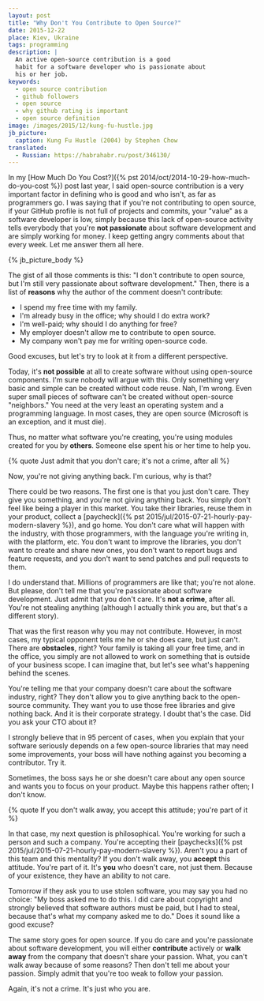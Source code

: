 ```yaml
---
layout: post
title: "Why Don't You Contribute to Open Source?"
date: 2015-12-22
place: Kiev, Ukraine
tags: programming
description: |
  An active open-source contribution is a good
  habit for a software developer who is passionate about
  his or her job.
keywords:
  - open source contribution
  - github followers
  - open source
  - why github rating is important
  - open source definition
image: /images/2015/12/kung-fu-hustle.jpg
jb_picture:
  caption: Kung Fu Hustle (2004) by Stephen Chow
translated:
  - Russian: https://habrahabr.ru/post/346130/
---
```


In my [How Much Do You Cost?]({% pst 2014/oct/2014-10-29-how-much-do-you-cost %})
post last year, I said open-source contribution is a very
important factor in defining who is good and who isn't, as far as programmers go.
I was saying that if you're not contributing to open source, if your
GitHub profile is not full of projects and commits, your "value" as a
software developer is low, simply because this lack of open-source
activity tells everybody that you're **not passionate** about software
development and are simply working for money. I keep getting angry comments
about that every week. Let me answer them all here.

<!--more-->

{% jb_picture_body %}

The gist of all those comments is this: "I don't contribute to open source,
but I'm still very passionate about software development." Then, there is
a list of **reasons** why the author of the comment doesn't contribute:

  * I spend my free time with my family.
  * I'm already busy in the office; why should I do extra work?
  * I'm well-paid; why should I do anything for free?
  * My employer doesn't allow me to contribute to open source.
  * My company won't pay me for writing open-source code.

Good excuses, but let's try to look at it from a different perspective.

Today, it's **not possible** at all to create software without using
open-source components. I'm sure nobody will argue with this. Only something
very basic and simple can be created without code reuse. Nah, I'm wrong. Even
super small pieces of software can't be created without open-source
"neighbors." You need at the very least an operating system and a programming language.
In most cases, they are open source (Microsoft is an exception, and it must die).

Thus, no matter what software you're creating, you're using modules
created for you by **others**. Someone else spent his or her time to help you.

{% quote Just admit that you don't care; it's not a crime, after all %}

Now, you're not giving anything back. I'm curious, why is that?

There could be two reasons. The first one is that you just don't care.
They give you something, and you're not giving anything back. You simply
don't feel like being a player in this market. You take their libraries,
reuse them in your product, collect a
[paycheck]({% pst 2015/jul/2015-07-21-hourly-pay-modern-slavery %}), and go home. You don't care
what will happen with the industry, with those programmers, with the language
you're writing in, with the platform, etc. You don't want to improve the
libraries, you don't want to create and share new ones, you don't want to
report bugs and feature requests, and you don't want to send patches and pull
requests to them.

I do understand that. Millions of programmers are like that; you're not alone.
But please, don't tell me that you're passionate about software development.
Just admit that you don't care. It's **not a crime**, after all. You're not stealing
anything (although I actually think you are, but that's a different story).

That was the first reason why you may not contribute.
However, in most cases, my typical opponent tells me he or she does care,
but just can't. There are **obstacles**, right? Your family is taking
all your free time, and in the office, you simply are not allowed to
work on something that is outside of your business scope. I can imagine that,
but let's see what's happening behind the scenes.

You're telling me that your company doesn't care about the software industry,
right? They don't allow you to give anything back to the open-source community.
They want you to use those free libraries and give nothing back. And it is their
corporate strategy. I doubt that's the case.
Did you ask your CTO about it?

I strongly believe that in 95 percent of cases, when you explain that your software
seriously depends on a few open-source libraries that may need some
improvements, your boss will have nothing against you becoming a contributor.
Try it.

Sometimes, the boss says he or she doesn't care about any open source
and wants you to focus on your product. Maybe this happens rather often;
I don't know.

{% quote If you don't walk away, you accept this attitude; you're part of it %}

In that case, my next question is philosophical. You're working for such a person and
such a company. You're accepting their
[paychecks]({% pst 2015/jul/2015-07-21-hourly-pay-modern-slavery %}). Aren't you a part
of this team and this mentality? If you don't walk away, you **accept** this
attitude. You're part of it. It's **you** who doesn't care, not just them.
Because of your existence, they have an ability to not care.

Tomorrow if they ask you to use stolen software, you may say
you had no choice: "My boss asked me to do this. I did care about
copyright and strongly believed that software authors must be paid, but
I had to steal, because that's what my company asked me to do."
Does it sound like a good excuse?

The same story goes for open source. If you do care and you're passionate
about software development, you will either **contribute** actively
or **walk away** from the company that doesn't share your passion. What, you can't
walk away because of some reasons? Then don't tell me about your passion.
Simply admit that you're too weak to follow your passion.

Again, it's not a crime. It's just who you are.

